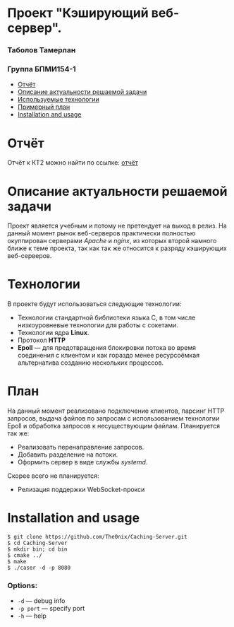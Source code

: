 # Проект "Кэширующий веб-сервер".
### Таболов Тамерлан
### Группа БПМИ154-1

 * [Отчёт](#report)
 * [Описание актуальности решаемой задачи](#description)
 * [Используемые технологии](#technologies)
 * [Примерный план](#plan)
 * [Installation and usage](#usage)

# <a id="report"></a> Отчёт
Отчёт к КТ2 можно найти по ссылке: [отчёт](https://yadi.sk/i/jfhp_2UV3GGAS5)

# <a id="description"></a> Описание актуальности решаемой задачи
Проект является учебным и потому не претендует на выход в релиз. На данный момент рынок веб-серверов практически полностью окуппирован серверами *Apache* и *nginx*, из которых второй намного ближе к теме проекта, так как так же относится к разряду кэширующих веб-серверов.

# <a id="technologies"></a> Технологии 
В проекте будут использоваться следующие технологии:
 * Технологии стандартной библиотеки языка C, в том числе низкоуровневые технологии для работы с сокетами.
 * Технологии ядра **Linux**.
 * Протокол **HTTP**
 * **Epoll** — для предотвращения блокировки потока во время соединения с клиентом и как гораздо менее ресурсоёмкая альтернатива созданию нескольких процессов.

# <a id="plan"></a> План 

На данный момент реализовано подключение клиентов, парсинг HTTP запросов, выдача файлов по запросам с использованием технологии Epoll и обработка запросов к несуществующим файлам. Планируется так же:
 * Реализовать перенаправление запросов.
 * Добавить разделение на потоки.
 * Оформить сервер в виде службы *systemd*.

 Скорее всего не планируется:
 * Релизация поддержки WebSocket-прокси

# <a id="usage"></a> Installation and usage 

    $ git clone https://github.com/The0nix/Caching-Server.git
    $ cd Caching-Server
    $ mkdir bin; cd bin
    $ cmake ../
    $ make
    $ ./caser -d -p 8080
    
### Options:
 * `-d` — debug info
 * `-p port` — specify port
 * `-h` — help
